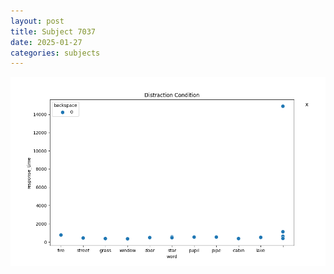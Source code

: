 ```yaml
---
layout: post
title: Subject 7037
date: 2025-01-27
categories: subjects
---
```


![](data/7037/run-10/7037_rt_acc_fuzzy_delay.png)
